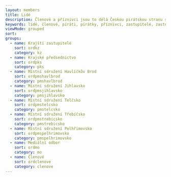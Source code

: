 ```yaml
---
layout: members
title: Lidé
description: Členové a příznivci jsou to dělá Českou pirátskou stranu silnou. Seznamte se Piráty v Kraji Vysočina.
keywords: lidé, členové, piráti, pirátky, příznivci, zastupitelé, zastupitel, zastupitelka, místní sdružení, havlíčkův brod, jihlavsko, telčsko, třebíčsko, pelhřimovsko, vysočina, kraj, komunál
viewMode: grouped
sort:
groups:
  - name: Krajští zastupitelé
    sort: ordkz
    category: kz
  - name: Krajské předsednictvo
    sort: ordpks
    category: pks
  - name: Místní sdružení Havlíčkův Brod
    sort: ordpmshavlbrod
    category: pmshavlbrod
  - name: Místní sdružení Jihlavsko
    sort: ordpmsjihlavsko
    category: pmsjihlavsko
  - name: Místní sdružení Telčsko
    sort: ordpmstelcsko
    category: pmstelcsko
  - name: Místní sdružení Třebíčsko
    sort: ordpmstrebicsko
    category: pmstrebicsko
  - name: Místní sdružení Pelhřimovsko
    sort: ordpmspelhrimovsko
    category: pmspelhrimovsko
  - name: Mediální odbor
    sort: ordmo
    category: mo
  - name: Členové
    sort: ordclenove
    category: clenove
---
```

